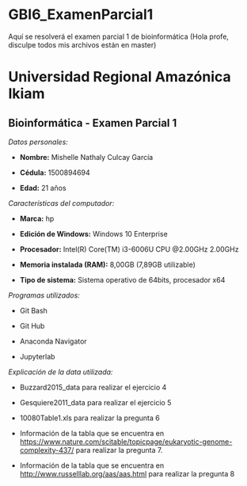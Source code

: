 # GBI6_ExamenParcial1
Aquí se resolverá el examen parcial 1 de bioinformática (Hola profe, disculpe todos mis archivos están en master)
#  Universidad Regional Amazónica Ikiam  
## Bioinformática - Examen Parcial 1
*Datos personales:*

- **Nombre:** Mishelle Nathaly Culcay García

- **Cédula:** 1500894694

- **Edad:** 21 años

*Características del computador:*

- **Marca:** hp

- **Edición de Windows:** Windows 10 Enterprise 

- **Procesador:** Intel(R) Core(TM) i3-6006U CPU @2.00GHz 2.00GHz

- **Memoria instalada (RAM):** 8,00GB (7,89GB utilizable)

- **Tipo de sistema:** Sistema operativo de 64bits, procesador x64

*Programas utilizados:*

- Git Bash

- Git Hub

- Anaconda Navigator

- Jupyterlab

*Explicación de la data utilizada:*

- Buzzard2015_data para realizar el ejercicio 4 

- Gesquiere2011_data para realizar el ejercicio 5 

- 10080Table1.xls para realizar la pregunta 6 

- Información de la tabla que se encuentra en https://www.nature.com/scitable/topicpage/eukaryotic-genome-complexity-437/ para realizar la pregunta 7.

- Información de la tabla que se encuentra en http://www.russelllab.org/aas/aas.html para realizar la pregunta 8

